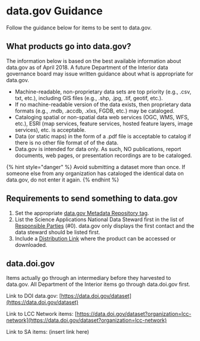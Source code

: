 # data.gov Guidance

Follow the guidance below for items to be sent to data.gov.

## **What products go into data.gov?**

The information below is based on the best available information about data.gov as of April 2018. A future Department of the Interior data governance board may issue written guidance about what is appropriate for data.gov.

* Machine-readable, non-proprietary data sets are top priority \(e.g., .csv, txt, etc.\), including GIS files \(e.g., .shp, .jpg, .tif, geotif, etc.\).
* If no machine-readable version of the data exists, then proprietary data formats \(e.g., .mdb, .accdb, .xlxs, FGDB, etc.\) may be cataloged.
* Cataloging spatial or non-spatial data web services \(OGC, WMS, WFS, etc.\), ESRI \(map services, feature services, hosted feature layers, image services\), etc. is acceptable.
* Data \(or static maps\) in the form of a .pdf file is acceptable to catalog if there is no other file format of of the data.
* Data.gov is intended for data only. As such, NO publications, report documents, web pages, or presentation recordings are to be cataloged.

{% hint style="danger" %}
Avoid submitting a dataset more than once. If someone else from any organization has cataloged the identical data on data.gov, do not enter it again.
{% endhint %}

## Requirements to send something to data.gov

1. Set the appropriate [data.gov Metadata Repository tag](./#metadata-repositories).
2. List the Science Applications National Data Steward first in the list of [Responsible Parties](../main-tab-product/#citation) \(\#0\). data.gov only displays the first contact and the data steward should be listed first.
3. Include a [Distribution Link](../distribution.md) where the product can be accessed or downloaded.

## data.doi.gov

Items actually go through an intermediary before they harvested to data.gov. All Department of the Interior items go through data.doi.gov first.

Link to DOI data.gov: [https://data.doi.gov/dataset](https://data.doi.gov/dataset)

Link to LCC Network items: [https://data.doi.gov/dataset?organization=lcc-network](https://data.doi.gov/dataset?organization=lcc-network)

Link to SA items: \(insert link here\)

